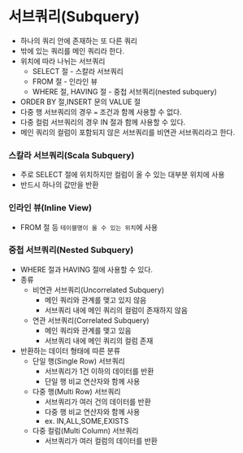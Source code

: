 # 서브쿼리(Subquery)
* 하나의 쿼리 안에 존재하는 또 다른 쿼리
* 밖에 있는 쿼리를 메인 쿼리라 한다.
* 위치에 따라 나뉘는 서브쿼리
  * SELECT 절 - 스칼라 서브쿼리
  * FROM 절 - 인라인 뷰
  * WHERE 절, HAVING 절 - 중첩 서브쿼리(nested subquery)
* ORDER BY 절,INSERT 문의 VALUE 절 
* 다중 행 서브쿼리의 경우 `=` 조건과 함께 사용할 수 없다.
* 다중 컬럼 서브쿼리의 경우 IN 절과 함께 사용할 수 있다.
* 메인 쿼리의 컬럼이 포함되지 않은 서브쿼리를 비연관 서브쿼리라고 한다.

### 스칼라 서브쿼리(Scala Subquery)
* 주로 SELECT 절에 위치하지만 컬럼이 올 수 있는 대부분 위치에 사용
* 반드시 하나의 값만을 반환

### 인라인 뷰(Inline View)
* FROM 절 등 `테이블명이 올 수 있는 위치`에 사용

### 중첩 서브쿼리(Nested Subquery)
* WHERE 절과 HAVING 절에 사용할 수 있다.
* 종류
  * 비연관 서브쿼리(Uncorrelated Subquery) 
     * 메인 쿼리와 관계를 맺고 있지 않음
     * 서브쿼리 내에 메인 쿼리의 컬럼이 존재하지 않음
  * 연관 서브쿼리(Correlated Subquery)
     * 메인 쿼리와 관계를 맺고 있음
     * 서브쿼리 내에 메인 쿼리의 컬럼 존재
* 반환하는 데이터 형태에 따른 분류
  * 단일 행(Single Row) 서브쿼리
    * 서브쿼리가 1건 이하의 데이터를 반환
    * 단일 행 비교 연산자와 함께 사용
  * 다중 행(Multi Row) 서브쿼리
    * 서브쿼리가 여러 건의 데이터를 반환
    * 다중 행 비교 연산자와 함께 사용
    * ex. IN,ALL,SOME,EXISTS
  * 다중 컬럼(Multi Column) 서브쿼리
    * 서브쿼리가 여러 컬럼의 데이터를 반환   
 
